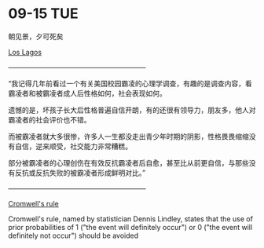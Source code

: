 # 09-15 TUE

朝见景，夕可死矣

[Los Lagos](https://www.youtube.com/watch?v=1HbZmkNzkk0)&#x20;

————————————————————

“我记得几年前看过一个有关美国校园霸凌的心理学调查，有趣的是调查内容，看霸凌者和被霸凌者成人后性格如何，社会表现如何。

遗憾的是，坏孩子长大后性格普遍自信开朗，有的还很有领导力，朋友多，他人对霸凌者的社会评价也不错。

而被霸凌者就大多很惨，许多人一生都没走出青少年时期的阴影，性格畏畏缩缩没有自信，逆来顺受，社交能力非常糟糕。

部分被霸凌者的心理创伤在有效反抗霸凌者后自愈，甚至比从前更自信，与那些没有反抗或反抗失败的被霸凌者形成鲜明对比。”

————————————————————

[Cromwell's rule](https://en.wikipedia.org/wiki/Cromwell's\_rule#:\~:text=Cromwell's%20rule%2C%20named%20by%20statistician,2%20equaling%204%20or%205.)

Cromwell's rule, named by statistician Dennis Lindley, states that the use of prior probabilities of 1 ("the event will definitely occur") or 0 ("the event will definitely not occur") should be avoided

